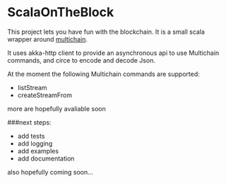 # ScalaOnTheBlock

This project lets you have fun with the blockchain. It is a small scala wrapper around [multichain](https://www.multichain.com/).

It uses akka-http client to provide an asynchronous api to use Multichain commands, and circe to encode and decode Json.

At the moment the following Multichain commands are supported:

- listStream
- createStreamFrom

more are hopefully avaliable soon

###next steps:

- add  tests
- add logging
- add examples
- add documentation

also hopefully coming soon...